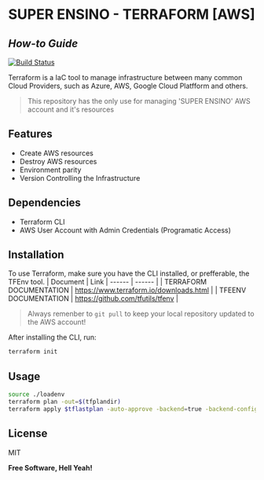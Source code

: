 # SUPER ENSINO - TERRAFORM [AWS]
## _How-to Guide_

[![Build Status](https://travis-ci.org/joemccann/dillinger.svg?branch=master)](https://travis-ci.org/joemccann/dillinger)

Terraform is a IaC tool to manage infrastructure between many common Cloud Providers,
such as Azure, AWS, Google Cloud Platfform and others.

> This repository has the only use for managing 'SUPER ENSINO' AWS account and it's resources 

## Features

- Create AWS resources
- Destroy AWS resources
- Environment parity
- Version Controlling the Infrastructure

## Dependencies
- Terraform CLI
- AWS User Account with Admin Credentials (Programatic Access)

## Installation

To use Terraform, make sure you have the CLI installed, or prefferable, the TFEnv tool.
| Document | Link
| ------ | ------ |
| TERRAFORM DOCUMENTATION | https://www.terraform.io/downloads.html | 
| TFEENV DOCUMENTATION | https://github.com/tfutils/tfenv |

> Always remenber to `git pull` to keep your local repository updated to the AWS account!

After installing the CLI, run:

```sh
terraform init
```

## Usage

``` sh
source ./loadenv
terraform plan -out=$(tfplandir)
terraform apply $tflastplan -auto-approve -backend=true -backend-config=bucket=$(tfbucket)
```
## License

MIT

**Free Software, Hell Yeah!**
